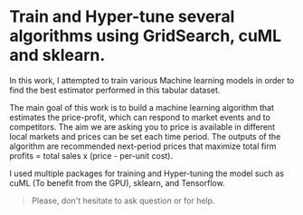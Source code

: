 # Train and Hyper-tune several algorithms using GridSearch, cuML and sklearn.

In this work, I attempted to train various Machine learning models in order to find the best estimator performed in this tabular dataset.

The main goal of this work is to build a machine learning algorithm that estimates the price-profit, which can respond to market events and to competitors. The aim we are asking you to price is available in different local markets and prices can be set each time period. The outputs of the algorithm are recommended next-period prices that maximize total firm profits = total sales x (price - per-unit cost).

I used multiple packages for training and Hyper-tuning the model such as cuML (To benefit from the GPU), sklearn, and Tensorflow.

> Please, don't hesitate to ask question or for help.
